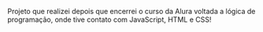 Projeto que realizei depois que encerrei o curso da Alura voltada a lógica de programação, onde tive contato com JavaScript, HTML e CSS!
